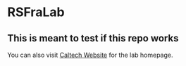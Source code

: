 # RSFraLab

## This is meant to test if this repo works

You can also visit [Caltech Website](http://web.gps.caltech.edu/~cfranken) for the lab homepage.
